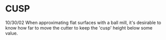 ﻿# CUSP
10/30/02	When approximating flat surfaces with a ball mill, it's desirable to know how far to move the cutter to keep the 'cusp' height below some value.
